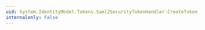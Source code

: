 ```yaml
---
uid: System.IdentityModel.Tokens.Saml2SecurityTokenHandler.CreateToken(System.IdentityModel.Tokens.SecurityTokenDescriptor)
internalonly: False
---
```

